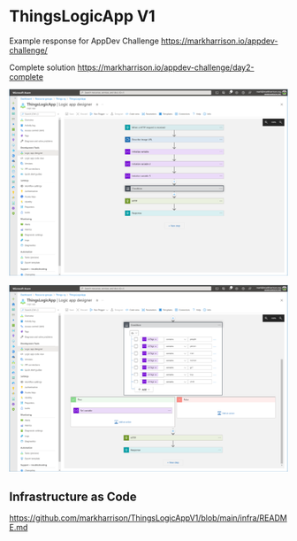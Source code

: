 # ThingsLogicApp V1

Example response for AppDev Challenge <https://markharrison.io/appdev-challenge/>

Complete solution <https://markharrison.io/appdev-challenge/day2-complete>

![](docs/scrn1.png)

![](docs/scrn2.png)


## Infrastructure as Code

<https://github.com/markharrison/ThingsLogicAppV1/blob/main/infra/README.md>

